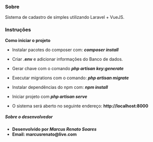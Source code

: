 ### Sobre

Sistema de cadastro de simples utilizando Laravel + VueJS.


### Instruções

__Como iniciar o projeto__

- Instalar pacotes do composer com: **_composer install_**
- Criar __.env__ e adicionar informações do Banco de dados.
- Gerar chave com o comando **_php artisan key:generate_**
- Executar migrations com o comando: **_php artisan migrate_**
- Instalar dependências do npm com: **_npm install_**

- Iniciar projeto com **_php artisan serve_**

- O sistema será aberto no seguinte endereço: __http://localhost:8000__

##### Sobre o desenvolvedor
- __Desenvolvido por *Marcus Renato Soares*__ 
- __Email: marcusrenato@live.com__


